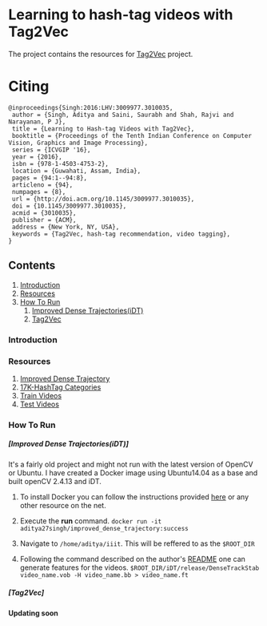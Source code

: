 # Learning to hash-tag videos with Tag2Vec

The project contains the resources for [Tag2Vec](https://arxiv.org/abs/1612.04061) project. 

# Citing

    @inproceedings{Singh:2016:LHV:3009977.3010035,
     author = {Singh, Aditya and Saini, Saurabh and Shah, Rajvi and Narayanan, P J},
     title = {Learning to Hash-tag Videos with Tag2Vec},
     booktitle = {Proceedings of the Tenth Indian Conference on Computer Vision, Graphics and Image Processing},
     series = {ICVGIP '16},
     year = {2016},
     isbn = {978-1-4503-4753-2},
     location = {Guwahati, Assam, India},
     pages = {94:1--94:8},
     articleno = {94},
     numpages = {8},
     url = {http://doi.acm.org/10.1145/3009977.3010035},
     doi = {10.1145/3009977.3010035},
     acmid = {3010035},
     publisher = {ACM},
     address = {New York, NY, USA},
     keywords = {Tag2Vec, hash-tag recommendation, video tagging},
    } 

## Contents

1. [Introduction](#introduction)
2. [Resources](#resources)
4. [How To Run](#how-to-run)
    1. [Improved Dense Trajectories(iDT)](improved_dense_trajectories(idt))
    2. [Tag2Vec](#tag2vec)


### Introduction


### Resources
1. [Improved Dense Trajectory](http://lear.inrialpes.fr/~wang/improved_trajectories)
2. [17K-HashTag Categories](https://1drv.ms/u/s!AjolE1_VpgR6ijGESpBJ8QeUkKVV?e=3kLjzy)
3. [Train Videos]()
4. [Test Videos](https://1drv.ms/u/s!AjolE1_VpgR6ijLig4Qc7Ji46uuQ?e=uIr4ff)

### How To Run
##### [Improved Dense Trajectories(iDT)]
It's a fairly old project and might not run with the latest version of OpenCV or Ubuntu. I have created a Docker image using Ubuntu14.04 as a base and built openCV 2.4.13 and iDT. 
1. To install Docker you can follow the instructions provided [here](https://docs.docker.com/get-started/) or any other resource on the net.

2. Execute the **run** command. `docker run -it aditya27singh/improved_dense_trajectory:success`

3. Navigate to `/home/aditya/iiit`. This will be reffered to as the `$ROOT_DIR` 

4. Following the command described on the author's [README](http://lear.inrialpes.fr/~wang/download/improved_trajectory_release/README) one can generate features for the videos.
`$ROOT_DIR/iDT/release/DenseTrackStab video_name.vob -H video_name.bb > video_name.ft`

##### [Tag2Vec]
**Updating soon**
